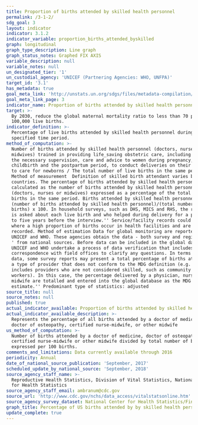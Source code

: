 ```yaml
---
title: Proportion of births attended by skilled health personnel
permalink: /3-1-2/
sdg_goal: 3
layout: indicator
indicator: 3.1.2
indicator_variable: proportion_births_attended_byskilled
graph: longitudinal
graph_type_description: Line graph
graph_status_notes: Graphed FIX AXIS
variable_description: null
variable_notes: null
un_designated_tier: '1'
un_custodial_agency: 'UNICEF (Partnering Agencies: WHO, UNFPA)'
target_id: '3.1'
has_metadata: true
goal_meta_link: 'http://unstats.un.org/sdgs/files/metadata-compilation/Metadata-Goal-3.pdf'
goal_meta_link_page: 3
indicator_name: Proportion of births attended by skilled health personnel
target: >-
  By 2030, reduce the global maternal mortality ratio to less than 70 per
  100,000 live births.
indicator_definition: >-
  Percentage of live births attended by skilled health personnel during a
  specified time period.
method_of_computation: >-
  Number of births attended by skilled health personnel (doctors, nurses or
  midwives) trained in providing life_saving obstetric care, including giving
  the necessary supervision, care and advice to women during pregnancy,
  childbirth and the postpartum period, to conduct deliveries on their own, and
  to care for newborns / The total number of live births in the same period
  Method of measurement  Definition of skilled birth attendant varies between
  countries. The percentage of births attended by skilled health personnel is
  calculated as the number of births attended by skilled health personnel
  (doctors, nurses or midwives) expressed as a percentage of the total number of
  births in the same period. Births attended by skilled health personnel =
  (number of births attended by skilled health personnel)/(total number of live
  births) x 100. In household surveys, such as DHS, MICS and RHS, the respondent
  is asked about each live birth and who helped during delivery for a period up
  to five years before the interview.'' Service/facility records could be used
  where a high proportion of births occur in health facilities and are therefore
  recorded. Method of estimation Data for global monitoring are reported by
  UNICEF and WHO. These agencies obtain the data - both survey and registry data
  ' from national sources. Before data can be included in the global databases,
  UNICEF and WHO undertake a process of data verification that includes
  correspondence with field offices to clarify any questions. In terms of survey
  data, some survey reports may present a total percentage of births attended by
  a type of provider that does not conform to the MDG definition (e.g. total
  includes providers who are not considered skilled, such as community health
  workers). In this case, the percentage delivered by a physician, nurse or
  midwife are totalled and entered into the global database as the MDG
  estimate.'' Predominant type of statistics: adjusted
source_title: null
source_notes: null
published: true
actual_indicator_available: Proportion of births attended by skilled health personnel
actual_indicator_available_description: >-
  Represents the percentage of all births attended by a doctor of medicine,
  doctor of osteopathy, certified nurse-midwife, or other midwife
us_method_of_computation: >-
  Number of births attended by a doctor of medicine, doctor of osteopathy,
  certified nurse-midwife or other midwife divided by total number of births
  expressed per 100 births.
comments_and_limitations: Data currently available through 2016
periodicity: Annual
date_of_national_source_publication: 'September, 2017'
scheduled_update_by_national_source: 'September, 2018'
source_agency_staff_name: >-
  Reproductive Health Statistics, Division of Vital Statistics, National Center
  for Health Statistics
source_agency_staff_email: ambranum@cdc.gov
source_url: 'http://www.cdc.gov/nchs/data_access/vitalstatsonline.htm'
source_agency_survey_dataset: National Center for Health Statistics/Final natality data
graph_title: Percentage of US births attended by by skilled health personnel
update_complete: true
---
```

